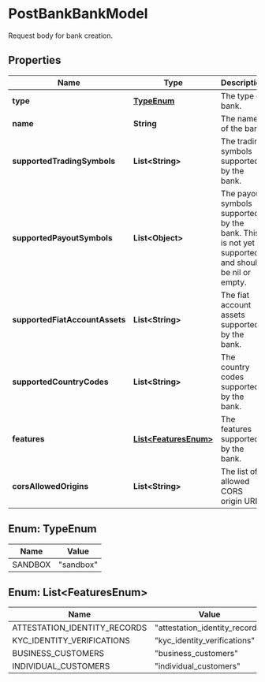 

# PostBankBankModel

Request body for bank creation.

## Properties

| Name | Type | Description | Notes |
|------------ | ------------- | ------------- | -------------|
|**type** | [**TypeEnum**](#TypeEnum) | The type of bank. |  |
|**name** | **String** | The name of the bank. |  |
|**supportedTradingSymbols** | **List&lt;String&gt;** | The trading symbols supported by the bank. |  |
|**supportedPayoutSymbols** | **List&lt;Object&gt;** | The payout symbols supported by the bank. This is not yet supported and should be nil or empty. |  [optional] |
|**supportedFiatAccountAssets** | **List&lt;String&gt;** | The fiat account assets supported by the bank. |  |
|**supportedCountryCodes** | **List&lt;String&gt;** | The country codes supported by the bank. |  |
|**features** | [**List&lt;FeaturesEnum&gt;**](#List&lt;FeaturesEnum&gt;) | The features supported by the bank. |  |
|**corsAllowedOrigins** | **List&lt;String&gt;** | The list of allowed CORS origin URIs. |  [optional] |



## Enum: TypeEnum

| Name | Value |
|---- | -----|
| SANDBOX | &quot;sandbox&quot; |



## Enum: List&lt;FeaturesEnum&gt;

| Name | Value |
|---- | -----|
| ATTESTATION_IDENTITY_RECORDS | &quot;attestation_identity_records&quot; |
| KYC_IDENTITY_VERIFICATIONS | &quot;kyc_identity_verifications&quot; |
| BUSINESS_CUSTOMERS | &quot;business_customers&quot; |
| INDIVIDUAL_CUSTOMERS | &quot;individual_customers&quot; |



